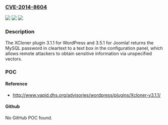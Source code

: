 ### [CVE-2014-8604](https://cve.mitre.org/cgi-bin/cvename.cgi?name=CVE-2014-8604)
![](https://img.shields.io/static/v1?label=Product&message=n%2Fa&color=blue)
![](https://img.shields.io/static/v1?label=Version&message=n%2Fa&color=blue)
![](https://img.shields.io/static/v1?label=Vulnerability&message=n%2Fa&color=brighgreen)

### Description

The XCloner plugin 3.1.1 for WordPress and 3.5.1 for Joomla! returns the MySQL password in cleartext to a text box in the configuration panel, which allows remote attackers to obtain sensitive information via unspecified vectors.

### POC

#### Reference
- http://www.vapid.dhs.org/advisories/wordpress/plugins/Xcloner-v3.1.1/

#### Github
No GitHub POC found.

